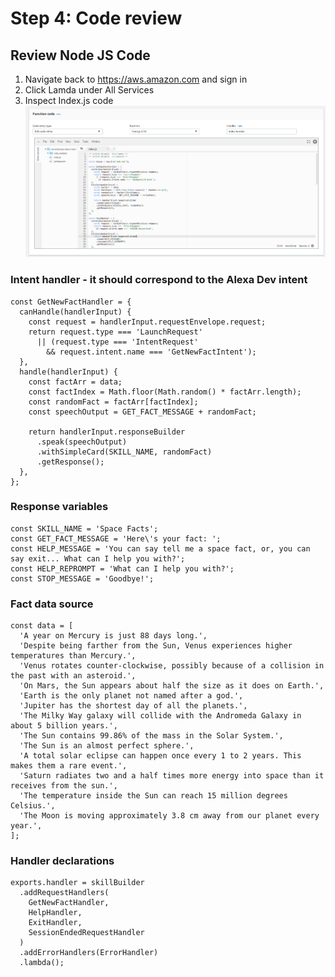 # Step 4: Code review


## Review Node JS Code
1.	Navigate back to https://aws.amazon.com and sign in
2.	Click Lamda under All Services
3.  Inspect Index.js code
![Code Index 01](https://github.com/h0psing/melb-amazon-alexa-meetup/blob/master/images/code-index-01.png)


### Intent handler - it should correspond to the Alexa Dev intent 

```
const GetNewFactHandler = {
  canHandle(handlerInput) {
    const request = handlerInput.requestEnvelope.request;
    return request.type === 'LaunchRequest'
      || (request.type === 'IntentRequest'
        && request.intent.name === 'GetNewFactIntent');
  },
  handle(handlerInput) {
    const factArr = data;
    const factIndex = Math.floor(Math.random() * factArr.length);
    const randomFact = factArr[factIndex];
    const speechOutput = GET_FACT_MESSAGE + randomFact;

    return handlerInput.responseBuilder
      .speak(speechOutput)
      .withSimpleCard(SKILL_NAME, randomFact)
      .getResponse();
  },
};
```


### Response variables

```
const SKILL_NAME = 'Space Facts';
const GET_FACT_MESSAGE = 'Here\'s your fact: ';
const HELP_MESSAGE = 'You can say tell me a space fact, or, you can say exit... What can I help you with?';
const HELP_REPROMPT = 'What can I help you with?';
const STOP_MESSAGE = 'Goodbye!';
```

### Fact data source

```
const data = [
  'A year on Mercury is just 88 days long.',
  'Despite being farther from the Sun, Venus experiences higher temperatures than Mercury.',
  'Venus rotates counter-clockwise, possibly because of a collision in the past with an asteroid.',
  'On Mars, the Sun appears about half the size as it does on Earth.',
  'Earth is the only planet not named after a god.',
  'Jupiter has the shortest day of all the planets.',
  'The Milky Way galaxy will collide with the Andromeda Galaxy in about 5 billion years.',
  'The Sun contains 99.86% of the mass in the Solar System.',
  'The Sun is an almost perfect sphere.',
  'A total solar eclipse can happen once every 1 to 2 years. This makes them a rare event.',
  'Saturn radiates two and a half times more energy into space than it receives from the sun.',
  'The temperature inside the Sun can reach 15 million degrees Celsius.',
  'The Moon is moving approximately 3.8 cm away from our planet every year.',
];
```

### Handler declarations

```
exports.handler = skillBuilder
  .addRequestHandlers(
    GetNewFactHandler,
    HelpHandler,
    ExitHandler,
    SessionEndedRequestHandler
  )
  .addErrorHandlers(ErrorHandler)
  .lambda();
```






